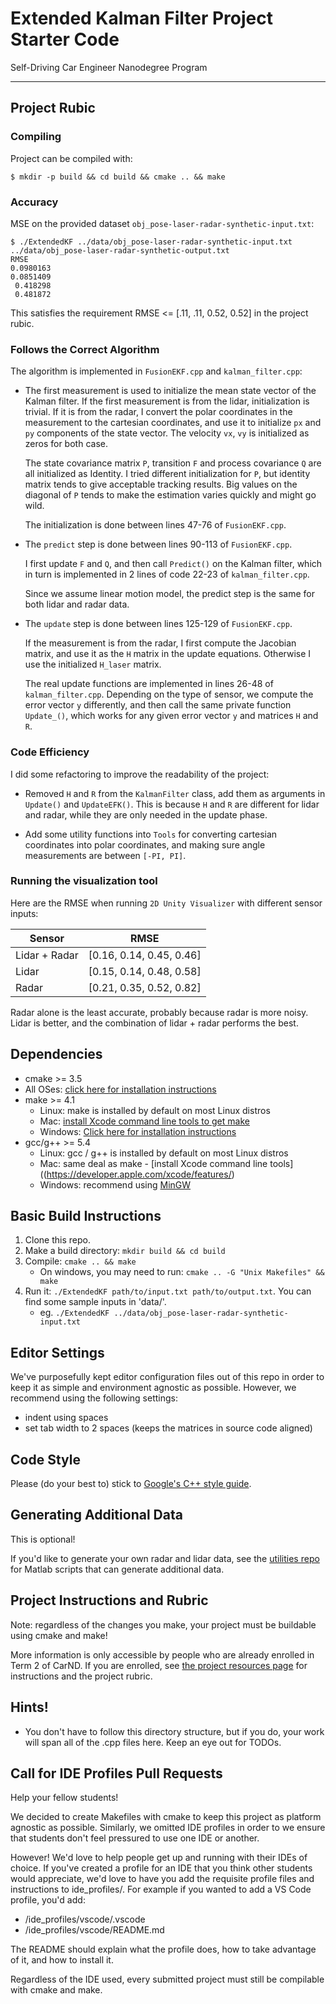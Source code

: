 # Extended Kalman Filter Project Starter Code
Self-Driving Car Engineer Nanodegree Program

---

## Project Rubic

### Compiling

Project can be compiled with:

    $ mkdir -p build && cd build && cmake .. && make

### Accuracy

MSE on the provided dataset `obj_pose-laser-radar-synthetic-input.txt`:

    $ ./ExtendedKF ../data/obj_pose-laser-radar-synthetic-input.txt ../data/obj_pose-laser-radar-synthetic-output.txt
    RMSE
    0.0980163
    0.0851409
     0.418298
     0.481872
     
This satisfies the requirement RMSE <= [.11, .11, 0.52, 0.52] in the project rubic.

### Follows the Correct Algorithm

The algorithm is implemented in `FusionEKF.cpp` and `kalman_filter.cpp`:

- The first measurement is used to initialize the mean state vector of the Kalman filter. If the first measurement 
is from the lidar, initialization is trivial. If it is from the radar, I convert the polar coordinates in the measurement
to the cartesian coordinates, and use it to initialize `px` and `py` components of the state vector. The velocity
`vx`, `vy` is initialized as zeros for both case.

    The state covariance matrix `P`, transition `F` and process covariance `Q` are all initialized as Identity. 
     I tried different initialization for `P`, but identity matrix tends to give acceptable tracking results.
     Big values on the diagonal of `P` tends to make the estimation varies quickly and might go wild.

    The initialization is done between lines 47-76 of `FusionEKF.cpp`.

- The `predict` step is done between lines 90-113 of `FusionEKF.cpp`. 

    I first update `F` and `Q`, and then call `Predict()` on the Kalman filter, 
    which in turn is implemented in 2 lines of code 22-23 of `kalman_filter.cpp`.
    
    Since we assume linear motion model, the predict step is the same for both lidar and radar data.
    
- The `update` step is done between lines 125-129 of `FusionEKF.cpp`.

    If the measurement is from the radar, I first compute the Jacobian matrix, and use it as the `H` matrix
    in the update equations. Otherwise I use the initialized `H_laser` matrix.
    
    The real update functions are implemented in lines 26-48 of `kalman_filter.cpp`. Depending on the type
    of sensor, we compute the error vector `y` differently, and then call the same private function `Update_()`,
    which works for any given error vector `y` and matrices `H` and `R`.
    
### Code Efficiency

I did some refactoring to improve the readability of the project:

- Removed `H` and `R` from the `KalmanFilter` class, add them as arguments in `Update()` and `UpdateEFK()`.
 This is because `H` and `R` are different for lidar and radar, while they are only needed in the update phase.
 
- Add some utility functions into `Tools` for converting cartesian coordinates into polar coordinates, and making
sure angle measurements are between `[-PI, PI]`.

### Running the visualization tool

Here are the RMSE when running `2D Unity Visualizer` with different sensor inputs:

| Sensor        | RMSE                     |
|---------------|--------------------------|
| Lidar + Radar | [0.16, 0.14, 0.45, 0.46] |
| Lidar         | [0.15, 0.14, 0.48, 0.58] |
| Radar         | [0.21, 0.35, 0.52, 0.82] |

Radar alone is the least accurate, probably because radar is more noisy. Lidar is better, and the combination 
of lidar + radar performs the best.

## Dependencies

* cmake >= 3.5
 * All OSes: [click here for installation instructions](https://cmake.org/install/)
* make >= 4.1
  * Linux: make is installed by default on most Linux distros
  * Mac: [install Xcode command line tools to get make](https://developer.apple.com/xcode/features/)
  * Windows: [Click here for installation instructions](http://gnuwin32.sourceforge.net/packages/make.htm)
* gcc/g++ >= 5.4
  * Linux: gcc / g++ is installed by default on most Linux distros
  * Mac: same deal as make - [install Xcode command line tools]((https://developer.apple.com/xcode/features/)
  * Windows: recommend using [MinGW](http://www.mingw.org/)

## Basic Build Instructions

1. Clone this repo.
2. Make a build directory: `mkdir build && cd build`
3. Compile: `cmake .. && make` 
   * On windows, you may need to run: `cmake .. -G "Unix Makefiles" && make`
4. Run it: `./ExtendedKF path/to/input.txt path/to/output.txt`. You can find
   some sample inputs in 'data/'.
    - eg. `./ExtendedKF ../data/obj_pose-laser-radar-synthetic-input.txt`

## Editor Settings

We've purposefully kept editor configuration files out of this repo in order to
keep it as simple and environment agnostic as possible. However, we recommend
using the following settings:

* indent using spaces
* set tab width to 2 spaces (keeps the matrices in source code aligned)

## Code Style

Please (do your best to) stick to [Google's C++ style guide](https://google.github.io/styleguide/cppguide.html).

## Generating Additional Data

This is optional!

If you'd like to generate your own radar and lidar data, see the
[utilities repo](https://github.com/udacity/CarND-Mercedes-SF-Utilities) for
Matlab scripts that can generate additional data.

## Project Instructions and Rubric

Note: regardless of the changes you make, your project must be buildable using
cmake and make!

More information is only accessible by people who are already enrolled in Term 2
of CarND. If you are enrolled, see [the project resources page](https://classroom.udacity.com/nanodegrees/nd013/parts/40f38239-66b6-46ec-ae68-03afd8a601c8/modules/0949fca6-b379-42af-a919-ee50aa304e6a/lessons/f758c44c-5e40-4e01-93b5-1a82aa4e044f/concepts/382ebfd6-1d55-4487-84a5-b6a5a4ba1e47)
for instructions and the project rubric.

## Hints!

* You don't have to follow this directory structure, but if you do, your work
  will span all of the .cpp files here. Keep an eye out for TODOs.

## Call for IDE Profiles Pull Requests

Help your fellow students!

We decided to create Makefiles with cmake to keep this project as platform
agnostic as possible. Similarly, we omitted IDE profiles in order to we ensure
that students don't feel pressured to use one IDE or another.

However! We'd love to help people get up and running with their IDEs of choice.
If you've created a profile for an IDE that you think other students would
appreciate, we'd love to have you add the requisite profile files and
instructions to ide_profiles/. For example if you wanted to add a VS Code
profile, you'd add:

* /ide_profiles/vscode/.vscode
* /ide_profiles/vscode/README.md

The README should explain what the profile does, how to take advantage of it,
and how to install it.

Regardless of the IDE used, every submitted project must
still be compilable with cmake and make.
